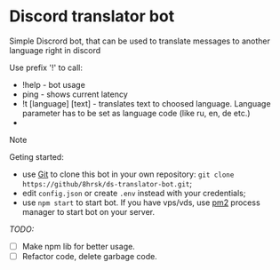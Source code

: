 # Discord translator bot

Simple Discrord bot, that can be used to translate messages to another language right in discord

Use prefix '!' to call:

- !help - bot usage
- ping - shows current latency
- !t [language] [text] - translates text to choosed language. Language parameter has to be set as language code (like ru, en, de etc.)
- 

>[!NOTE]
>Geting started:
>- use [Git](https://git-scm.com) to clone this bot in your own repository: ```git clone https://github/8hrsk/ds-translator-bot.git```;
>- edit `config.json` or create `.env` instead with your credentials;
>- use ```npm start``` to start bot. If you have vps/vds, use [pm2](https://www.npmjs.com/package/pm2) process manager to start bot on your server.


*TODO:*
- [ ] Make npm lib for better usage.
- [ ] Refactor code, delete garbage code.
